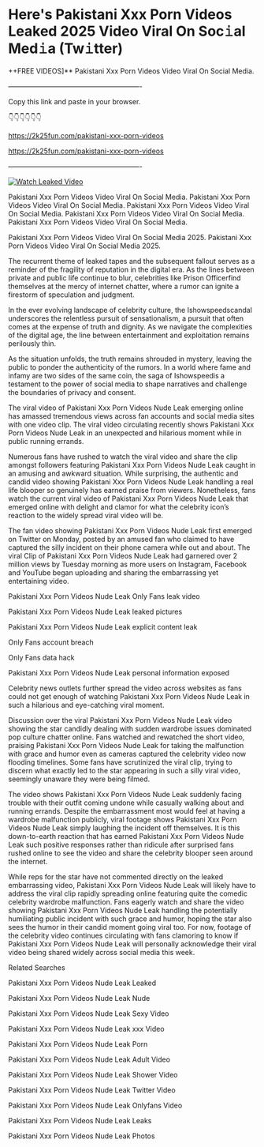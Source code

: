 # Here's Pakistani Xxx Porn Videos Leaked 2025 Video Viral On Soc𝚒al Med𝚒a (Tw𝚒tter)

++FREE VIDEOS]** Pakistani Xxx Porn Videos Video Viral On Social Media.

———————————————————-

Copy this link and paste in your browser.

👇👇👇👇👇👇

https://2k25fun.com/pakistani-xxx-porn-videos

https://2k25fun.com/pakistani-xxx-porn-videos

———————————————————-

[![Watch Leaked Video](https://miro.medium.com/v2/resize:fit:828/format:webp/1*cilzJN44JGOrTw9NJCrNHA.gif "Watch Leaked Video")](https://2k25fun.com/pakistani-xxx-porn-videos)

Pakistani Xxx Porn Videos Video Viral On Social Media. Pakistani Xxx Porn Videos Video Viral On Social Media. Pakistani Xxx Porn Videos Video Viral On Social Media. Pakistani Xxx Porn Videos Video Viral On Social Media. Pakistani Xxx Porn Videos Video Viral On Social Media.

Pakistani Xxx Porn Videos Video Viral On Social Media 2025. Pakistani Xxx Porn Videos Video Viral On Social Media 2025.

The recurrent theme of leaked tapes and the subsequent fallout serves as a reminder of the fragility of reputation in the digital era. As the lines between private and public life continue to blur, celebrities like Prison Officerfind themselves at the mercy of internet chatter, where a rumor can ignite a firestorm of speculation and judgment.

In the ever evolving landscape of celebrity culture, the Ishowspeedscandal underscores the relentless pursuit of sensationalism, a pursuit that often comes at the expense of truth and dignity. As we navigate the complexities of the digital age, the line between entertainment and exploitation remains perilously thin.

As the situation unfolds, the truth remains shrouded in mystery, leaving the public to ponder the authenticity of the rumors. In a world where fame and infamy are two sides of the same coin, the saga of Ishowspeedis a testament to the power of social media to shape narratives and challenge the boundaries of privacy and consent.

The viral video of Pakistani Xxx Porn Videos Nude Leak emerging online has amassed tremendous views across fan accounts and social media sites with one video clip. The viral video circulating recently shows Pakistani Xxx Porn Videos Nude Leak in an unexpected and hilarious moment while in public running errands.

Numerous fans have rushed to watch the viral video and share the clip amongst followers featuring Pakistani Xxx Porn Videos Nude Leak caught in an amusing and awkward situation. While surprising, the authentic and candid video showing Pakistani Xxx Porn Videos Nude Leak handling a real life blooper so genuinely has earned praise from viewers. Nonetheless, fans watch the current viral video of Pakistani Xxx Porn Videos Nude Leak that emerged online with delight and clamor for what the celebrity icon’s reaction to the widely spread viral video will be.

The fan video showing Pakistani Xxx Porn Videos Nude Leak first emerged on Twitter on Monday, posted by an amused fan who claimed to have captured the silly incident on their phone camera while out and about. The viral Clip of Pakistani Xxx Porn Videos Nude Leak had garnered over 2 million views by Tuesday morning as more users on Instagram, Facebook and YouTube began uploading and sharing the embarrassing yet entertaining video.

Pakistani Xxx Porn Videos Nude Leak Only Fans leak video

Pakistani Xxx Porn Videos Nude Leak leaked pictures

Pakistani Xxx Porn Videos Nude Leak explicit content leak

Only Fans account breach

Only Fans data hack

Pakistani Xxx Porn Videos Nude Leak personal information exposed

Celebrity news outlets further spread the video across websites as fans could not get enough of watching Pakistani Xxx Porn Videos Nude Leak in such a hilarious and eye-catching viral moment.

Discussion over the viral Pakistani Xxx Porn Videos Nude Leak video showing the star candidly dealing with sudden wardrobe issues dominated pop culture chatter online. Fans watched and rewatched the short video, praising Pakistani Xxx Porn Videos Nude Leak for taking the malfunction with grace and humor even as cameras captured the celebrity video now flooding timelines. Some fans have scrutinized the viral clip, trying to discern what exactly led to the star appearing in such a silly viral video, seemingly unaware they were being filmed.

The video shows Pakistani Xxx Porn Videos Nude Leak suddenly facing trouble with their outfit coming undone while casually walking about and running errands. Despite the embarrassment most would feel at having a wardrobe malfunction publicly, viral footage shows Pakistani Xxx Porn Videos Nude Leak simply laughing the incident off themselves. It is this down-to-earth reaction that has earned Pakistani Xxx Porn Videos Nude Leak such positive responses rather than ridicule after surprised fans rushed online to see the video and share the celebrity blooper seen around the internet.

While reps for the star have not commented directly on the leaked embarrassing video, Pakistani Xxx Porn Videos Nude Leak will likely have to address the viral clip rapidly spreading online featuring quite the comedic celebrity wardrobe malfunction. Fans eagerly watch and share the video showing Pakistani Xxx Porn Videos Nude Leak handling the potentially humiliating public incident with such grace and humor, hoping the star also sees the humor in their candid moment going viral too. For now, footage of the celebrity video continues circulating with fans clamoring to know if Pakistani Xxx Porn Videos Nude Leak will personally acknowledge their viral video being shared widely across social media this week.

Related Searches

Pakistani Xxx Porn Videos Nude Leak Leaked

Pakistani Xxx Porn Videos Nude Leak Nude

Pakistani Xxx Porn Videos Nude Leak Sexy Video

Pakistani Xxx Porn Videos Nude Leak xxx Video

Pakistani Xxx Porn Videos Nude Leak Porn

Pakistani Xxx Porn Videos Nude Leak Adult Video

Pakistani Xxx Porn Videos Nude Leak Shower Video

Pakistani Xxx Porn Videos Nude Leak Twitter Video

Pakistani Xxx Porn Videos Nude Leak Onlyfans Video

Pakistani Xxx Porn Videos Nude Leak Leaks

Pakistani Xxx Porn Videos Nude Leak Photos